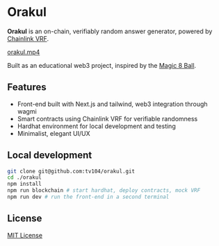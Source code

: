# Orakul

**Orakul** is an on-chain, verifiably random answer generator, powered by [Chainlink VRF](https://docs.chain.link/vrf).

[orakul.mp4](https://github.com/user-attachments/assets/adb74a98-02aa-4f4f-92ca-f86458dcd997)

Built as an educational web3 project, inspired by the [Magic 8 Ball](https://en.wikipedia.org/wiki/Magic_8_Ball).

## Features

- Front-end built with Next.js and tailwind, web3 integration through wagmi
- Smart contracts using Chainlink VRF for verifiable randomness
- Hardhat environment for local development and testing
- Minimalist, elegant UI/UX

## Local development

```bash
git clone git@github.com:tv104/orakul.git
cd ./orakul
npm install
npm run blockchain # start hardhat, deploy contracts, mock VRF
npm run dev # run the front-end in a second terminal
```

## License

[MIT License](LICENSE)
